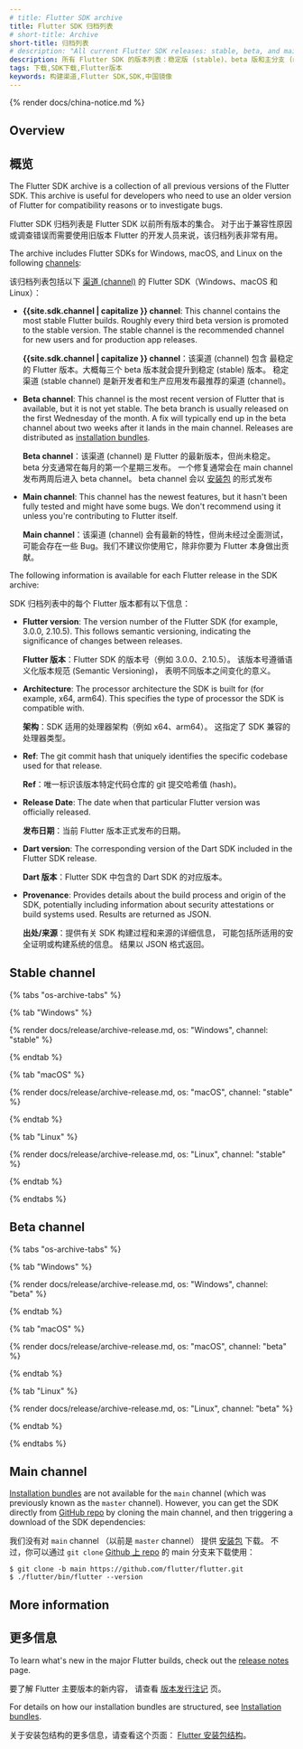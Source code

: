 ```yaml
---
# title: Flutter SDK archive
title: Flutter SDK 归档列表
# short-title: Archive
short-title: 归档列表
# description: "All current Flutter SDK releases: stable, beta, and main."
description: 所有 Flutter SDK 的版本列表：稳定版 (stable)、beta 版和主分支 (main)。
tags: 下载,SDK下载,Flutter版本
keywords: 构建渠道,Flutter SDK,SDK,中国镜像
---
```


{% render docs/china-notice.md %}

## Overview

## 概览

The Flutter SDK archive is a collection of all previous versions of the
Flutter SDK. This archive is useful for developers who need to use an older
version of Flutter for compatibility reasons or to investigate bugs.

Flutter SDK 归档列表是 Flutter SDK 以前所有版本的集合。
对于出于兼容性原因或调查错误而需要使用旧版本 Flutter 的开发人员来说，该归档列表非常有用。

The archive includes Flutter SDKs for Windows, macOS, and Linux on the
following [channels][]:

该归档列表包括以下 [渠道 (channel)][channels] 的 Flutter SDK（Windows、macOS 和 Linux）：

*   **{{site.sdk.channel | capitalize }} channel**: This channel contains the
    most stable Flutter builds. Roughly every third beta version is promoted
    to the stable version. The stable channel is the recommended channel for
    new users and for production app releases.

    **{{site.sdk.channel | capitalize }} channel**：该渠道 (channel) 包含
    最稳定的 Flutter 版本。大概每三个 beta 版本就会提升到稳定 (stable) 版本。
    稳定渠道 (stable channel) 是新开发者和生产应用发布最推荐的渠道 (channel)。

*   **Beta channel**: This channel is the most recent version of Flutter that is
    available, but it is not yet stable. The beta branch is usually released
    on the first Wednesday of the month. A fix will typically end up in the
    beta channel about two weeks after it lands in the main channel. 
    Releases are distributed as [installation bundles][].

    **Beta channel**：该渠道 (channel) 是 Flutter 的最新版本，但尚未稳定。
    beta 分支通常在每月的第一个星期三发布。
    一个修复通常会在 main channel 发布两周后进入 beta channel。
    beta channel 会以 [安装包][installation bundles] 的形式发布

*   **Main channel**: This channel has the newest features, but it hasn't been fully
    tested and might have some bugs. We don't recommend using it unless you're
    contributing to Flutter itself.

    **Main channel**：该渠道 (channel) 会有最新的特性，但尚未经过全面测试，
    可能会存在一些 Bug。我们不建议你使用它，除非你要为 Flutter 本身做出贡献。

The following information is available for each Flutter release in the
SDK archive:

SDK 归档列表中的每个 Flutter 版本都有以下信息：

*   **Flutter version**: The version number of the Flutter SDK
    (for example, 3.0.0, 2.10.5). This follows semantic versioning, indicating
    the significance of changes between releases.

    **Flutter 版本**：Flutter SDK 的版本号（例如 3.0.0、2.10.5）。
    该版本号遵循语义化版本规范 (Semantic Versioning)，
    表明不同版本之间变化的意义。

*   **Architecture**: The processor architecture the SDK is built for
    (for example, x64, arm64). This specifies the type of processor the SDK is
    compatible with.

    **架构**：SDK 适用的处理器架构（例如 x64、arm64）。
    这指定了 SDK 兼容的处理器类型。

*   **Ref**: The git commit hash that uniquely identifies the specific codebase
    used for that release.

    **Ref**：唯一标识该版本特定代码仓库的 git 提交哈希值 (hash)。

*   **Release Date**: The date when that particular Flutter version was
    officially released.

    **发布日期**：当前 Flutter 版本正式发布的日期。

*   **Dart version**: The corresponding version of the Dart SDK included in the
    Flutter SDK release.

    **Dart 版本**：Flutter SDK 中包含的 Dart SDK 的对应版本。

*   **Provenance**: Provides details about the build process and origin of the
    SDK, potentially including information about security attestations or
    build systems used. Results are returned as JSON.

    **出处/来源**：提供有关 SDK 构建过程和来源的详细信息，
    可能包括所适用的安全证明或构建系统的信息。
    结果以 JSON 格式返回。

## Stable channel

{% tabs "os-archive-tabs" %}

{% tab "Windows" %}

{% render docs/release/archive-release.md, os: "Windows", channel: "stable" %}

{% endtab %}

{% tab "macOS" %}

{% render docs/release/archive-release.md, os: "macOS", channel: "stable" %}

{% endtab %}

{% tab "Linux" %}

{% render docs/release/archive-release.md, os: "Linux", channel: "stable" %}

{% endtab %}

{% endtabs %}


## Beta channel

{% tabs "os-archive-tabs" %}

{% tab "Windows" %}

{% render docs/release/archive-release.md, os: "Windows", channel: "beta" %}

{% endtab %}

{% tab "macOS" %}

{% render docs/release/archive-release.md, os: "macOS", channel: "beta" %}

{% endtab %}

{% tab "Linux" %}

{% render docs/release/archive-release.md, os: "Linux", channel: "beta" %}

{% endtab %}

{% endtabs %}


<a id="master-channel" aria-hidden="true"></a>

## Main channel

[Installation bundles][] are not available for the `main` channel
(which was previously known as the `master` channel).
However, you can get the SDK directly from
[GitHub repo][] by cloning the main channel,
and then triggering a download of the SDK dependencies:

我们没有对 `main` channel
（以前是 `master` channel）
提供 [安装包][Installation bundles] 下载。
不过，你可以通过 `git clone` 
[Github 上 repo][GitHub repo] 的 main 分支来下载使用：

```console
$ git clone -b main https://github.com/flutter/flutter.git
$ ./flutter/bin/flutter --version
```

## More information

## 更多信息

To learn what's new in the major Flutter builds, check out the
[release notes][] page.

要了解 Flutter 主要版本的新内容，
请查看 [版本发行注记][release notes] 页。

For details on how our installation bundles are structured,
see [Installation bundles][].

关于安装包结构的更多信息，请查看这个页面：
[Flutter 安装包结构][Installation bundles]。

[channels]: {{site.repo.flutter}}/blob/main/docs/releases/Flutter-build-release-channels.md
[release notes]: /release/release-notes
[GitHub repo]: {{site.repo.flutter}}
[Installation bundles]: {{site.repo.flutter}}/blob/main/docs/infra/Flutter-Installation-Bundles.md
